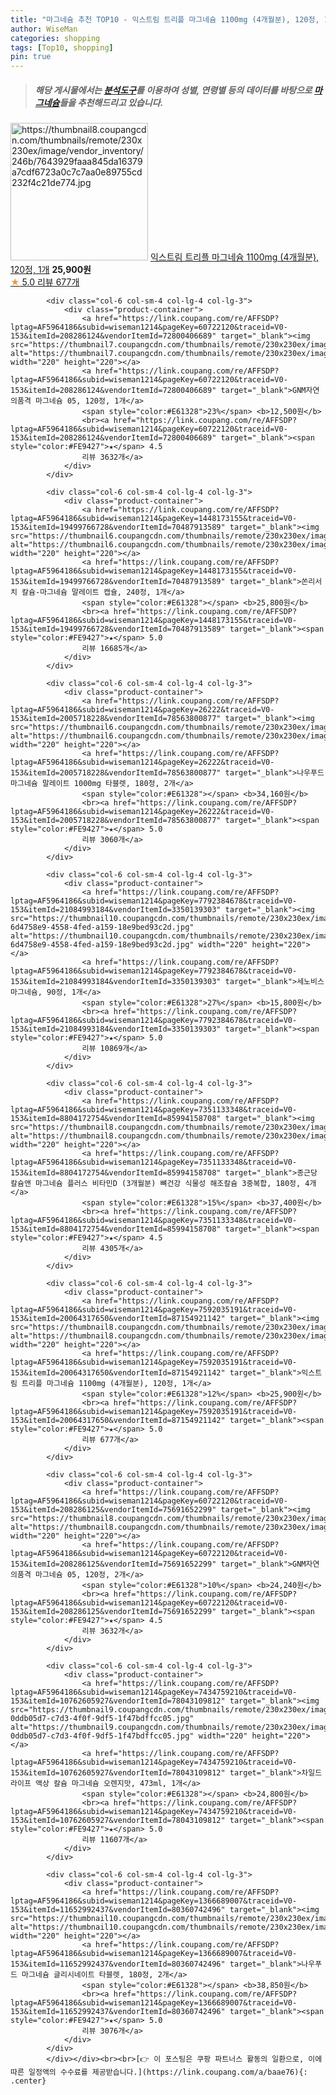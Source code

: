 ```yaml
---
title: "마그네슘 추천 TOP10 - 익스트림 트리플 마그네슘 1100mg (4개월분), 120정, 1개"
author: WiseMan
categories: shopping
tags: [Top10, shopping]
pin: true
---
```


> ##### 해당 게시물에서는 [**분석도구**](https://itemscout.io/)를 이용하여 **성별**, **연령별** 등의 데이터를 바탕으로 [**마그네슘**](https://link.coupang.com/a/baae76)들을 추천해드리고 있습니다.
<div class="container"><div class="row">
            <div class="col-6 col-sm-4 col-lg-4 col-lg-3">
                <div class="product-container">
                    <a href="https://link.coupang.com/re/AFFSDP?lptag=AF5964186&subid=wiseman1214&pageKey=7592035191&traceid=V0-153&itemId=20064317650&vendorItemId=87154921142" target="_blank"><img src="https://thumbnail8.coupangcdn.com/thumbnails/remote/230x230ex/image/vendor_inventory/246b/7643929faaa845da16379a7cdf6723a0c7c7aa0e89755cd232f4c21de774.jpg" alt="https://thumbnail8.coupangcdn.com/thumbnails/remote/230x230ex/image/vendor_inventory/246b/7643929faaa845da16379a7cdf6723a0c7c7aa0e89755cd232f4c21de774.jpg" width="220" height="220"></a>
                    <a href="https://link.coupang.com/re/AFFSDP?lptag=AF5964186&subid=wiseman1214&pageKey=7592035191&traceid=V0-153&itemId=20064317650&vendorItemId=87154921142" target="_blank">익스트림 트리플 마그네슘 1100mg (4개월분), 120정, 1개</a>
                    <span style="color:#E61328"></span> <b>25,900원</b>
                    <br><a href="https://link.coupang.com/re/AFFSDP?lptag=AF5964186&subid=wiseman1214&pageKey=7592035191&traceid=V0-153&itemId=20064317650&vendorItemId=87154921142" target="_blank"><span style="color:#FE9427">★</span> 5.0
                    리뷰 677개</a>
                </div>
            </div>
            
            <div class="col-6 col-sm-4 col-lg-4 col-lg-3">
                <div class="product-container">
                    <a href="https://link.coupang.com/re/AFFSDP?lptag=AF5964186&subid=wiseman1214&pageKey=60722120&traceid=V0-153&itemId=208286124&vendorItemId=72800406689" target="_blank"><img src="https://thumbnail7.coupangcdn.com/thumbnails/remote/230x230ex/image/vendor_inventory/2d0a/c92b811d981fafe33206648a111a11f87e3a09196ebc82576a3437827ec3.jpg" alt="https://thumbnail7.coupangcdn.com/thumbnails/remote/230x230ex/image/vendor_inventory/2d0a/c92b811d981fafe33206648a111a11f87e3a09196ebc82576a3437827ec3.jpg" width="220" height="220"></a>
                    <a href="https://link.coupang.com/re/AFFSDP?lptag=AF5964186&subid=wiseman1214&pageKey=60722120&traceid=V0-153&itemId=208286124&vendorItemId=72800406689" target="_blank">GNM자연의품격 마그네슘 05, 120정, 1개</a>
                    <span style="color:#E61328">23%</span> <b>12,500원</b>
                    <br><a href="https://link.coupang.com/re/AFFSDP?lptag=AF5964186&subid=wiseman1214&pageKey=60722120&traceid=V0-153&itemId=208286124&vendorItemId=72800406689" target="_blank"><span style="color:#FE9427">★</span> 4.5
                    리뷰 3632개</a>
                </div>
            </div>
            
            <div class="col-6 col-sm-4 col-lg-4 col-lg-3">
                <div class="product-container">
                    <a href="https://link.coupang.com/re/AFFSDP?lptag=AF5964186&subid=wiseman1214&pageKey=1448173155&traceid=V0-153&itemId=19499766728&vendorItemId=70487913589" target="_blank"><img src="https://thumbnail6.coupangcdn.com/thumbnails/remote/230x230ex/image/vendor_inventory/e3fa/0acaf0b58527cee7470c7860af2b5c71e97cec8bad0f3790dd81a066a15a.png" alt="https://thumbnail6.coupangcdn.com/thumbnails/remote/230x230ex/image/vendor_inventory/e3fa/0acaf0b58527cee7470c7860af2b5c71e97cec8bad0f3790dd81a066a15a.png" width="220" height="220"></a>
                    <a href="https://link.coupang.com/re/AFFSDP?lptag=AF5964186&subid=wiseman1214&pageKey=1448173155&traceid=V0-153&itemId=19499766728&vendorItemId=70487913589" target="_blank">쏜리서치 칼슘-마그네슘 말레이트 캡슐, 240정, 1개</a>
                    <span style="color:#E61328"></span> <b>25,800원</b>
                    <br><a href="https://link.coupang.com/re/AFFSDP?lptag=AF5964186&subid=wiseman1214&pageKey=1448173155&traceid=V0-153&itemId=19499766728&vendorItemId=70487913589" target="_blank"><span style="color:#FE9427">★</span> 5.0
                    리뷰 16685개</a>
                </div>
            </div>
            
            <div class="col-6 col-sm-4 col-lg-4 col-lg-3">
                <div class="product-container">
                    <a href="https://link.coupang.com/re/AFFSDP?lptag=AF5964186&subid=wiseman1214&pageKey=26222&traceid=V0-153&itemId=2005718228&vendorItemId=78563800877" target="_blank"><img src="https://thumbnail6.coupangcdn.com/thumbnails/remote/230x230ex/image/vendor_inventory/2b27/b363d1ad1bb1a8349c8221dca3ac257b98ea4c47fd912e7f4812dd664f35.jpg" alt="https://thumbnail6.coupangcdn.com/thumbnails/remote/230x230ex/image/vendor_inventory/2b27/b363d1ad1bb1a8349c8221dca3ac257b98ea4c47fd912e7f4812dd664f35.jpg" width="220" height="220"></a>
                    <a href="https://link.coupang.com/re/AFFSDP?lptag=AF5964186&subid=wiseman1214&pageKey=26222&traceid=V0-153&itemId=2005718228&vendorItemId=78563800877" target="_blank">나우푸드 마그네슘 말레이트 1000mg 타블렛, 180정, 2개</a>
                    <span style="color:#E61328"></span> <b>34,160원</b>
                    <br><a href="https://link.coupang.com/re/AFFSDP?lptag=AF5964186&subid=wiseman1214&pageKey=26222&traceid=V0-153&itemId=2005718228&vendorItemId=78563800877" target="_blank"><span style="color:#FE9427">★</span> 5.0
                    리뷰 3060개</a>
                </div>
            </div>
            
            <div class="col-6 col-sm-4 col-lg-4 col-lg-3">
                <div class="product-container">
                    <a href="https://link.coupang.com/re/AFFSDP?lptag=AF5964186&subid=wiseman1214&pageKey=7792384678&traceid=V0-153&itemId=21084993184&vendorItemId=3350139303" target="_blank"><img src="https://thumbnail10.coupangcdn.com/thumbnails/remote/230x230ex/image/retail/images/1238339231529784-6d4758e9-4558-4fed-a159-18e9bed93c2d.jpg" alt="https://thumbnail10.coupangcdn.com/thumbnails/remote/230x230ex/image/retail/images/1238339231529784-6d4758e9-4558-4fed-a159-18e9bed93c2d.jpg" width="220" height="220"></a>
                    <a href="https://link.coupang.com/re/AFFSDP?lptag=AF5964186&subid=wiseman1214&pageKey=7792384678&traceid=V0-153&itemId=21084993184&vendorItemId=3350139303" target="_blank">세노비스 마그네슘, 90정, 1개</a>
                    <span style="color:#E61328">27%</span> <b>15,800원</b>
                    <br><a href="https://link.coupang.com/re/AFFSDP?lptag=AF5964186&subid=wiseman1214&pageKey=7792384678&traceid=V0-153&itemId=21084993184&vendorItemId=3350139303" target="_blank"><span style="color:#FE9427">★</span> 5.0
                    리뷰 10869개</a>
                </div>
            </div>
            
            <div class="col-6 col-sm-4 col-lg-4 col-lg-3">
                <div class="product-container">
                    <a href="https://link.coupang.com/re/AFFSDP?lptag=AF5964186&subid=wiseman1214&pageKey=7351133348&traceid=V0-153&itemId=8804172754&vendorItemId=85994158708" target="_blank"><img src="https://thumbnail8.coupangcdn.com/thumbnails/remote/230x230ex/image/vendor_inventory/d732/b23112153ad64c1bf28d041f70dd9c64baef06595a12da83bbcd6679ea82.jpg" alt="https://thumbnail8.coupangcdn.com/thumbnails/remote/230x230ex/image/vendor_inventory/d732/b23112153ad64c1bf28d041f70dd9c64baef06595a12da83bbcd6679ea82.jpg" width="220" height="220"></a>
                    <a href="https://link.coupang.com/re/AFFSDP?lptag=AF5964186&subid=wiseman1214&pageKey=7351133348&traceid=V0-153&itemId=8804172754&vendorItemId=85994158708" target="_blank">종근당 칼슘앤 마그네슘 플러스 비타민D (3개월분) 뼈건강 식물성 해조칼슘 3중복합, 180정, 4개</a>
                    <span style="color:#E61328">15%</span> <b>37,400원</b>
                    <br><a href="https://link.coupang.com/re/AFFSDP?lptag=AF5964186&subid=wiseman1214&pageKey=7351133348&traceid=V0-153&itemId=8804172754&vendorItemId=85994158708" target="_blank"><span style="color:#FE9427">★</span> 4.5
                    리뷰 4305개</a>
                </div>
            </div>
            
            <div class="col-6 col-sm-4 col-lg-4 col-lg-3">
                <div class="product-container">
                    <a href="https://link.coupang.com/re/AFFSDP?lptag=AF5964186&subid=wiseman1214&pageKey=7592035191&traceid=V0-153&itemId=20064317650&vendorItemId=87154921142" target="_blank"><img src="https://thumbnail8.coupangcdn.com/thumbnails/remote/230x230ex/image/vendor_inventory/246b/7643929faaa845da16379a7cdf6723a0c7c7aa0e89755cd232f4c21de774.jpg" alt="https://thumbnail8.coupangcdn.com/thumbnails/remote/230x230ex/image/vendor_inventory/246b/7643929faaa845da16379a7cdf6723a0c7c7aa0e89755cd232f4c21de774.jpg" width="220" height="220"></a>
                    <a href="https://link.coupang.com/re/AFFSDP?lptag=AF5964186&subid=wiseman1214&pageKey=7592035191&traceid=V0-153&itemId=20064317650&vendorItemId=87154921142" target="_blank">익스트림 트리플 마그네슘 1100mg (4개월분), 120정, 1개</a>
                    <span style="color:#E61328">12%</span> <b>25,900원</b>
                    <br><a href="https://link.coupang.com/re/AFFSDP?lptag=AF5964186&subid=wiseman1214&pageKey=7592035191&traceid=V0-153&itemId=20064317650&vendorItemId=87154921142" target="_blank"><span style="color:#FE9427">★</span> 5.0
                    리뷰 677개</a>
                </div>
            </div>
            
            <div class="col-6 col-sm-4 col-lg-4 col-lg-3">
                <div class="product-container">
                    <a href="https://link.coupang.com/re/AFFSDP?lptag=AF5964186&subid=wiseman1214&pageKey=60722120&traceid=V0-153&itemId=208286125&vendorItemId=75691652299" target="_blank"><img src="https://thumbnail8.coupangcdn.com/thumbnails/remote/230x230ex/image/vendor_inventory/46a7/8cf2cd640898b8d8702abebfba9c3685d436a39368462652727fdd2c10d0.jpg" alt="https://thumbnail8.coupangcdn.com/thumbnails/remote/230x230ex/image/vendor_inventory/46a7/8cf2cd640898b8d8702abebfba9c3685d436a39368462652727fdd2c10d0.jpg" width="220" height="220"></a>
                    <a href="https://link.coupang.com/re/AFFSDP?lptag=AF5964186&subid=wiseman1214&pageKey=60722120&traceid=V0-153&itemId=208286125&vendorItemId=75691652299" target="_blank">GNM자연의품격 마그네슘 05, 120정, 2개</a>
                    <span style="color:#E61328">10%</span> <b>24,240원</b>
                    <br><a href="https://link.coupang.com/re/AFFSDP?lptag=AF5964186&subid=wiseman1214&pageKey=60722120&traceid=V0-153&itemId=208286125&vendorItemId=75691652299" target="_blank"><span style="color:#FE9427">★</span> 4.5
                    리뷰 3632개</a>
                </div>
            </div>
            
            <div class="col-6 col-sm-4 col-lg-4 col-lg-3">
                <div class="product-container">
                    <a href="https://link.coupang.com/re/AFFSDP?lptag=AF5964186&subid=wiseman1214&pageKey=7434759210&traceid=V0-153&itemId=10762605927&vendorItemId=78043109812" target="_blank"><img src="https://thumbnail9.coupangcdn.com/thumbnails/remote/230x230ex/image/retail/images/1580040011246167-0ddb05d7-c7d3-4f0f-9df5-1f47bdffcc05.jpg" alt="https://thumbnail9.coupangcdn.com/thumbnails/remote/230x230ex/image/retail/images/1580040011246167-0ddb05d7-c7d3-4f0f-9df5-1f47bdffcc05.jpg" width="220" height="220"></a>
                    <a href="https://link.coupang.com/re/AFFSDP?lptag=AF5964186&subid=wiseman1214&pageKey=7434759210&traceid=V0-153&itemId=10762605927&vendorItemId=78043109812" target="_blank">차일드라이프 액상 칼슘 마그네슘 오렌지맛, 473ml, 1개</a>
                    <span style="color:#E61328"></span> <b>24,800원</b>
                    <br><a href="https://link.coupang.com/re/AFFSDP?lptag=AF5964186&subid=wiseman1214&pageKey=7434759210&traceid=V0-153&itemId=10762605927&vendorItemId=78043109812" target="_blank"><span style="color:#FE9427">★</span> 5.0
                    리뷰 11607개</a>
                </div>
            </div>
            
            <div class="col-6 col-sm-4 col-lg-4 col-lg-3">
                <div class="product-container">
                    <a href="https://link.coupang.com/re/AFFSDP?lptag=AF5964186&subid=wiseman1214&pageKey=1366689007&traceid=V0-153&itemId=11652992437&vendorItemId=80360742496" target="_blank"><img src="https://thumbnail10.coupangcdn.com/thumbnails/remote/230x230ex/image/vendor_inventory/df99/c08be7dfe01d113831de25ac72dee7f1481f78fa946ee81f84be38818f57.jpg" alt="https://thumbnail10.coupangcdn.com/thumbnails/remote/230x230ex/image/vendor_inventory/df99/c08be7dfe01d113831de25ac72dee7f1481f78fa946ee81f84be38818f57.jpg" width="220" height="220"></a>
                    <a href="https://link.coupang.com/re/AFFSDP?lptag=AF5964186&subid=wiseman1214&pageKey=1366689007&traceid=V0-153&itemId=11652992437&vendorItemId=80360742496" target="_blank">나우푸드 마그네슘 글리시네이트 타블렛, 180정, 2개</a>
                    <span style="color:#E61328"></span> <b>38,850원</b>
                    <br><a href="https://link.coupang.com/re/AFFSDP?lptag=AF5964186&subid=wiseman1214&pageKey=1366689007&traceid=V0-153&itemId=11652992437&vendorItemId=80360742496" target="_blank"><span style="color:#FE9427">★</span> 5.0
                    리뷰 3076개</a>
                </div>
            </div>
            </div></div><br><br>[👉 이 포스팅은 쿠팡 파트너스 활동의 일환으로, 이에 따른 일정액의 수수료를 제공받습니다.](https://link.coupang.com/a/baae76){: .center}